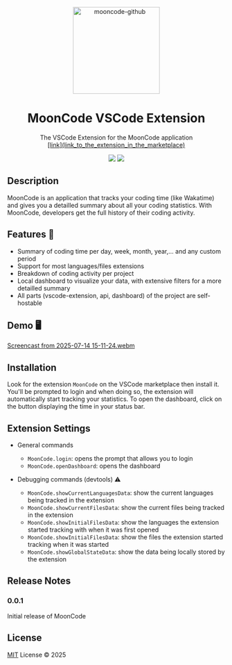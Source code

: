 <p align="center">
  <img width="200" height="200" alt="mooncode-github" src="https://github.com/user-attachments/assets/dda8cb57-96ba-4271-b2c1-33ce69f23fc2" />
</p>

<h1 align="center">MoonCode VSCode Extension</h1>
<p align="center">The VSCode Extension for the MoonCode application<br/>
<a href="https://mooncode-api.fly.dev">[link](link_to_the_extension_in_the_marketplace)</a>
</p>
<p align="center">
  <img src="https://img.shields.io/badge/version-0.0.1-yellow">  
  <img src="https://img.shields.io/badge/LICENSE-MIT-blue">
</p>

## Description 

MoonCode is an application that tracks your coding time (like Wakatime) and gives you a detailled summary about all your coding statistics. With MoonCode, developers get the full history of their coding activity.

## Features 🚀

- Summary of coding time per day, week, month, year,... and any custom period
- Support for most languages/files extensions
- Breakdown of coding activity per project
- Local dashboard to visualize your data, with extensive filters for a more detailled summary
- All parts (vscode-extension, api, dashboard) of the project are self-hostable

## Demo 🖥️
[Screencast from 2025-07-14 15-11-24.webm](https://github.com/user-attachments/assets/a0f58fcb-2983-4760-8bb5-e4b186e97fd8)


## Installation

Look for the extension `MoonCode` on the VSCode marketplace then install it. You'll be prompted to login and when doing so, the extension will automatically start tracking your statistics. To open the dashboard, click on the button displaying the time in your status bar. 

## Extension Settings

- General commands
  - `MoonCode.login`: opens the prompt that allows you to login
  - `MoonCode.openDashboard`: opens the dashboard
  
- Debugging commands (devtools) ⚠️
  - `MoonCode.showCurrentLanguagesData`: show the current languages being tracked in the extension
  - `MoonCode.showCurrentFilesData`: show the current files being tracked in the extension
  - `MoonCode.showInitialFilesData`: show the languages the extension started tracking with when it was first opened
  - `MoonCode.showInitialFilesData`: show the files the extension started tracking when it was started
  - `MoonCode.showGlobalStateData`: show the data being locally stored by the extension

## Release Notes

### 0.0.1

Initial release of MoonCode

## License

[MIT](/LICENSE) License &copy; 2025
